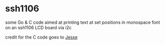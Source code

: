 # ssh1106
some Go &amp; C code aimed at printing text at set positions in monospace font on an ssh1106 LCD board via i2c

credit for the C code goes to [Jesse](https://github.com/Mr-Bossman)
